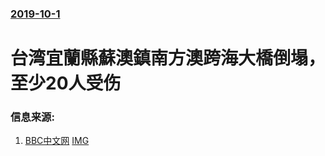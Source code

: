 ### [2019-10-1](/news/2019/10/1/index.md)

##### 
# 台湾宜蘭縣蘇澳鎮南方澳跨海大橋倒塌，至少20人受伤 




### 信息来源:

1. [BBC中文网](https://www.bbc.com/zhongwen/trad/chinese-news-49888620) [IMG](https://ichef.bbci.co.uk/news/1024/branded_zhongwen/10404/production/_109046566_taiwanbridge_afp.jpg)
